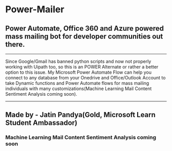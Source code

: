 # Power-Mailer

## Power Automate, Office 360 and Azure powered mass mailing bot for developer communities out there.
-----------------------

Since Google/Gmail has banned python scripts and now not properly working with Uipath too, so this is an POWER Alternate or rather a better option to this issue. My Microsoft Power Automate Flow can help you connect to any database from your Onedrive and Office/Outlook Account to take Dynamic functions and Power Automate flows for mass mailing individuals with many customizations(Machine Learning Mail Content Sentiment Analysis coming soon).

-----------------------

## Made by - Jatin Pandya(Gold, Microsoft Learn Student Ambassador)
### Machine Learning Mail Content Sentiment Analysis coming soon
